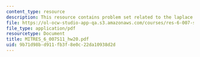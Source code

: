 ```yaml
---
content_type: resource
description: This resource contains problem set related to the laplace transform.
file: https://ol-ocw-studio-app-qa.s3.amazonaws.com/courses/res-6-007-signals-and-systems-spring-2011/9b71d98bd911fb3f8e0c22da10938d2d_MITRES_6_007S11_hw20.pdf
file_type: application/pdf
resourcetype: Document
title: MITRES_6_007S11_hw20.pdf
uid: 9b71d98b-d911-fb3f-8e0c-22da10938d2d
---
```


